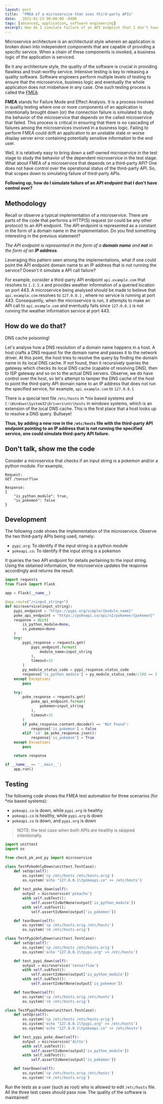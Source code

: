 ```yaml
---
layout: post
title:  "FMEA of a microservice that uses third-party APIs"
date:   2021-01-23 00:00:00 -0400
tags: [advanced, application, software engineering]
excerpt: How do I simulate failure of an API endpoint that I don't have control over while performing Failure Mode and Effect Analysis?
---
```


Microservice architecture is an architectural style wherein an application is broken down into independent components that are capable of providing a specific service. When a chain of these components is invoked, a business logic of the application is serviced.

Be it any architecture style, the quality of the software is crucial in providing flawless and trust-worthy service. Intensive testing is key to releasing a quality software. Software engineers perform multiple levels of testing to ensure that the microservice, business logic and eventually the whole application does not misbehave in any case. One such testing process is called the [FMEA](https://en.wikipedia.org/wiki/Failure_mode_and_effects_analysis).

**FMEA** stands for Failure Mode and Effect Analysis. It is a process involved in quality testing where one or more components of an application is intentionally brought down (or) the connection failure is simulated to study the behavior of the microservice that depends on the called microservice that failed. This process is critical in ensuring that there is no cascading of failures among the microservices involved in a business logic. Failing to perform FMEA could drift an application to an unstable state or worse display server error containing potentially sensitive information to the end user.

Well, it is relatively easy to bring down a self-owned microservice in the test stage to study the behavior of the dependent microservice in the test stage. What about FMEA of a microservice that depends on a third-party API? One does not have control over the operational status of the third-party API. So, that scopes down to simulating failure of third-party APIs.

**Following up, how do I simulate failure of an API endpoint that I don't have control over?**

## Methodology

Recall or observe a typical implementation of a microservice. There are parts of the code that performs a HTTP(S) request (or could be any other protocol) to an API endpoint. The API endpoint is represented as a constant in the form of a domain name in the implementation. Do you find something interesting in the previous statement?

_The API endpoint is represented in the form of a **domain name** and **not** in the form of an **IP address**._

Leveraging this pattern seen among the implementations, what if one could point the API endpoint domain name to an IP address that is not running the service? Doesn't it simulate a API call failure?

For example, consider a third-party API endpoint `api.example.com` that resolves to `1.2.3.4` and provides weather information of a queried location on port 443. A microservice being analysed should be made to believe that `api.example.com` resolves to `127.0.0.1` , where no service is running at port 443. Consequently, when the microservice is run, it attempts to make an API call to `api.example.com` and eventually fails since `127.0.0.1` is not running the weather information service at port 443.

## How do we do that?

DNS cache poisoning!

Let's analyse how a DNS resolution of a domain name happens in a host. A host crafts a DNS request for the domain name and passes it to the network driver. At this point, the host tries to resolve the query by finding the domain name in its local DNS cache. If not found, then it recursively queries the gateway which checks its local DNS cache (capable of resolving DNS), then to ISP gateway and so on to the actual DNS servers. Observe, we do have control over the host, so let's attempt to tamper the DNS cache of the host to point the third-party API domain name to an IP address that does not run the specified service, for example, `api.example.com` to `127.0.0.1`

There is a special text file `/etc/hosts` in *nix based systems and `C:\Windows\System32\Drivers\etc\hosts` in windows systems, which is an extension of the local DNS cache. This is the first place that a host looks up to resolve a DNS query. Bullseye!

**Thus, by adding a new row in the `/etc/hosts` file with the third-party API endpoint pointing to an IP address that is not running the specified service, one could simulate third-party API failure.**

## Don't talk, show me the code

Consider a microservice that checks if an input string is a pokemon and/or a python module. For example,

```
Request:
GET /tensorflow

Response:
{    
    "is_python_module": true,
    "is_pokemon": false
}
```

## Development

The following code shows the implementation of the microservice. Observe the two third-party APIs being used, namely:

* `pypi.org`: To identify if the input string is a python module
* `pokeapi.co`: To identify if the input string is a pokemon

It queries the two API endpoint for details pertaining to the input string. Using the obtained information, the microservice updates the response accordingly and returns the result.

```python
import requests
from flask import Flask

app = Flask(__name__)

@app.route("/<input_string>")
def microservice(input_string):
    pypi_endpoint = "https://pypi.org/simple/{module_name}"
    poke_api_endpoint = "https://pokeapi.co/api/v2/pokemon/{pokemon}"
    response = dict(
        is_python_module=None,
        is_pokemon=None
    )
    try:
        pypi_response = requests.get(
            pypi_endpoint.format(
                module_name=input_string
            ), 
            timeout=15
        )
        py_module_status_code = pypi_response.status_code
        response['is_python_module'] = py_module_status_code//100 == 2
    except Exception:
        pass
    
    try:
        poke_response = requests.get(
            poke_api_endpoint.format(
                pokemon=input_string
            ), 
            timeout=15
        )
        if poke_response.content.decode() == 'Not Found':
            response['is_pokemon'] = False
        elif 'id' in poke_response.json():
            response['is_pokemon'] = True
    except Exception:
        pass

    return response 

if __name__ == '__main__':
    app.run()
```

## Testing

The following code shows the FMEA test automation for three scenarios (for *nix based systems):

* `pokeapi.co` is down, while `pypi.org` is healthy
* `pokeapi.co` is healthy, while `pypi.org` is down
* `pokeapi.co` is down, and `pypi.org` is down

> NOTE: the test case when both APIs are healthy is skipped intentionally.

```python
import unittest
import os

from check_pk_and_py import microservice

class TestPokeOnlyDown(unittest.TestCase):
    def setUp(self):
        os.system('cp /etc/hosts /etc/hosts.orig')
        os.system('echo "127.0.0.1\tpokeapi.co" >> /etc/hosts')
    
    def test_poke_down(self):
        output = microservice('pikachu')
        with self.subTest():
            self.assertIsNotNone(output['is_python_module'])
        with self.subTest():
            self.assertIsNone(output['is_pokemon'])

    def tearDown(self):
        os.system('cp /etc/hosts.orig /etc/hosts')
        os.system('rm /etc/hosts.orig')

class TestPypiOnlyDown(unittest.TestCase):
    def setUp(self):
        os.system('cp /etc/hosts /etc/hosts.orig')
        os.system('echo "127.0.0.1\tpypi.org" >> /etc/hosts')

    def test_pypi_down(self):
        output = microservice('tensorflow')
        with self.subTest():
            self.assertIsNone(output['is_python_module'])
        with self.subTest():
            self.assertIsNotNone(output['is_pokemon'])

    def tearDown(self):
        os.system('cp /etc/hosts.orig /etc/hosts')
        os.system('rm /etc/hosts.orig')

class TestPypiPokeDown(unittest.TestCase):
    def setUp(self):
        os.system('cp /etc/hosts /etc/hosts.orig')
        os.system('echo "127.0.0.1\tpypi.org" >> /etc/hosts')
        os.system('echo "127.0.0.1\tpokeapi.co" >> /etc/hosts')

    def test_pypi_poke_down(self):
        output = microservice('ditto')
        with self.subTest():
            self.assertIsNone(output['is_python_module'])
        with self.subTest():
            self.assertIsNone(output['is_pokemon'])

    def tearDown(self):
        os.system('cp /etc/hosts.orig /etc/hosts')
        os.system('rm /etc/hosts.orig')
```

Run the tests as a user (such as root) who is allowed to edit `/etc/hosts` file. All the three test cases should pass now. The quality of the software is maintained!